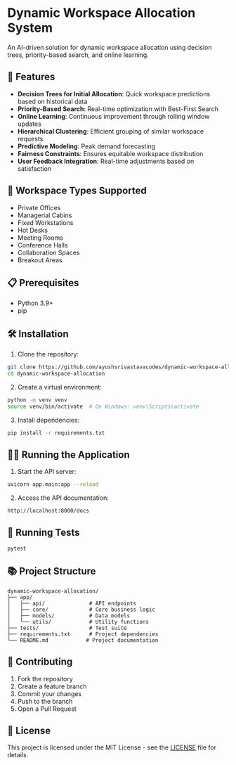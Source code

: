 # Dynamic Workspace Allocation System

An AI-driven solution for dynamic workspace allocation using decision trees, priority-based search, and online learning.

## 🚀 Features

- **Decision Trees for Initial Allocation**: Quick workspace predictions based on historical data
- **Priority-Based Search**: Real-time optimization with Best-First Search
- **Online Learning**: Continuous improvement through rolling window updates
- **Hierarchical Clustering**: Efficient grouping of similar workspace requests
- **Predictive Modeling**: Peak demand forecasting
- **Fairness Constraints**: Ensures equitable workspace distribution
- **User Feedback Integration**: Real-time adjustments based on satisfaction

## 🏢 Workspace Types Supported

- Private Offices
- Managerial Cabins
- Fixed Workstations
- Hot Desks
- Meeting Rooms
- Conference Halls
- Collaboration Spaces
- Breakout Areas

## 📋 Prerequisites

- Python 3.9+
- pip

## 🛠️ Installation

1. Clone the repository:
```bash
git clone https://github.com/ayushsrivastavacodes/dynamic-workspace-allocation.git
cd dynamic-workspace-allocation
```

2. Create a virtual environment:
```bash
python -m venv venv
source venv/bin/activate  # On Windows: venv\Scripts\activate
```

3. Install dependencies:
```bash
pip install -r requirements.txt
```

## 🏃‍♂️ Running the Application

1. Start the API server:
```bash
uvicorn app.main:app --reload
```

2. Access the API documentation:
```
http://localhost:8000/docs
```

## 🧪 Running Tests

```bash
pytest
```

## 📚 Project Structure

```
dynamic-workspace-allocation/
├── app/
│   ├── api/              # API endpoints
│   ├── core/             # Core business logic
│   ├── models/           # Data models
│   └── utils/            # Utility functions
├── tests/                # Test suite
├── requirements.txt      # Project dependencies
└── README.md            # Project documentation
```

## 🤝 Contributing

1. Fork the repository
2. Create a feature branch
3. Commit your changes
4. Push to the branch
5. Open a Pull Request

## 📝 License

This project is licensed under the MIT License - see the [LICENSE](LICENSE) file for details.